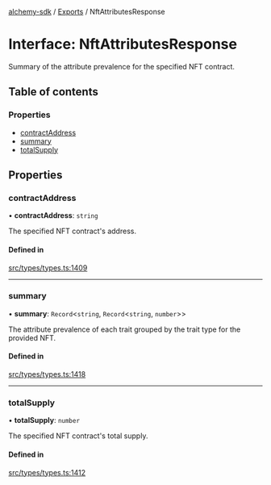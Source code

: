 [alchemy-sdk](../README.md) / [Exports](../modules.md) / NftAttributesResponse

# Interface: NftAttributesResponse

Summary of the attribute prevalence for the specified NFT contract.

## Table of contents

### Properties

- [contractAddress](NftAttributesResponse.md#contractaddress)
- [summary](NftAttributesResponse.md#summary)
- [totalSupply](NftAttributesResponse.md#totalsupply)

## Properties

### contractAddress

• **contractAddress**: `string`

The specified NFT contract's address.

#### Defined in

[src/types/types.ts:1409](https://github.com/alchemyplatform/alchemy-sdk-js/blob/46e9716/src/types/types.ts#L1409)

___

### summary

• **summary**: `Record`<`string`, `Record`<`string`, `number`\>\>

The attribute prevalence of each trait grouped by the trait type for the
provided NFT.

#### Defined in

[src/types/types.ts:1418](https://github.com/alchemyplatform/alchemy-sdk-js/blob/46e9716/src/types/types.ts#L1418)

___

### totalSupply

• **totalSupply**: `number`

The specified NFT contract's total supply.

#### Defined in

[src/types/types.ts:1412](https://github.com/alchemyplatform/alchemy-sdk-js/blob/46e9716/src/types/types.ts#L1412)
